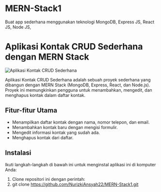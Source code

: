 # MERN-Stack1
Buat app sederhana menggunakan teknologi MongoDB, Express JS, React JS, Node JS, 

# Aplikasi Kontak CRUD Sederhana dengan MERN Stack

![Aplikasi Kontak CRUD Sederhana](https://skripsi.puridigital.id/persada.png)

Aplikasi Kontak CRUD Sederhana adalah sebuah proyek sederhana yang dibangun dengan MERN Stack (MongoDB, Express, React, dan Node.js). Proyek ini memungkinkan pengguna untuk menambahkan, mengedit, dan menghapus kontak dalam daftar kontak.

## Fitur-fitur Utama

- Menampilkan daftar kontak dengan nama, nomor telepon, dan email.
- Menambahkan kontak baru dengan mengisi formulir.
- Mengedit informasi kontak yang sudah ada.
- Menghapus kontak dari daftar.

## Instalasi

Ikuti langkah-langkah di bawah ini untuk menginstal aplikasi ini di komputer Anda:

1. Clone repositori ini dengan perintah:
2. git clone https://github.com/NurizkiAnsyah22/MERN-Stack1.git

